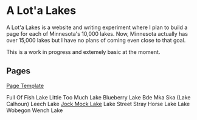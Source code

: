 # A Lot'a Lakes

A Lot'a Lakes is a website and writing experiment where I plan to build a page for each of Minnesota's 10,000 lakes. Now, Minnesota actually has over 15,000 lakes but I have no plans of coming even close to that goal. 

This is a work in progress and extemely basic at the moment.

## Pages

[Page Template](https://jstaffeld.github.io/ALotaLakes/page_template.html)

Full Of Fish Lake
Little Too Much Lake
Blueberry Lake
Bde Mka Ska (Lake Calhoun)
Leech Lake
[Jock Mock Lake](https://jstaffeld.github.io/ALotaLakes/jockmocklake.html)
Lake Street
Stray Horse Lake
Lake Wobegon
Wench Lake
